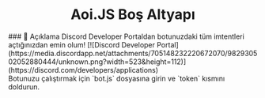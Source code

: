 <h1 align="center">Aoi.JS Boş Altyapı</h1>
### 📜 Açıklama
Discord Developer Portaldan botunuzdaki tüm imtentleri açtığınızdan emin olum! 
[![Discord Developer Portal](https://media.discordapp.net/attachments/705148232220672070/982930502052880444/unknown.png?width=523&height=112)](https://discord.com/developers/applications) <br>
Botunuzu çalıştırmak için `bot.js` dosyasına girin ve `token` kısmını doldurun.
